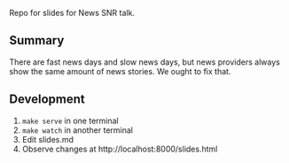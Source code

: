 Repo for slides for News SNR talk.

Summary
-------

There are fast news days and slow news days, but news providers always show the same amount of news stories. We ought to fix that.

Development
-----------

1. `make serve` in one terminal
1. `make watch` in another terminal
1. Edit slides.md
1. Observe changes at http://localhost:8000/slides.html

